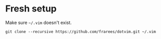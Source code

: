 # Fresh setup

Make sure `~/.vim` doesn't exist. 

```
git clone --recursive https://github.com/frarees/dotvim.git ~/.vim
```

